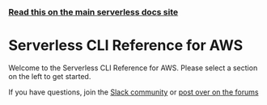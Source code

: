 <!--
title: Serverless - AWS Lambda - CLI Reference
menuText: CLI Reference
layout: Doc
-->

<!-- DOCS-SITE-LINK:START automatically generated  -->

### [Read this on the main serverless docs site](https://www.serverless.com/framework/docs/providers/aws/cli-reference/)

<!-- DOCS-SITE-LINK:END -->

# Serverless CLI Reference for AWS

Welcome to the Serverless CLI Reference for AWS. Please select a section on the left to get started.

If you have questions, join the [Slack community](https://serverless.com/slack) or [post over on the forums](https://forum.serverless.com/)

